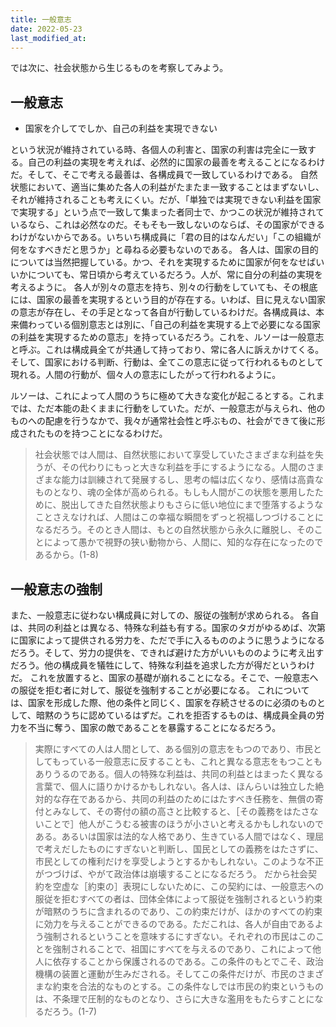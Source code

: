 ```yaml
---
title: 一般意志
date: 2022-05-23
last_modified_at: 
---
```


では次に、社会状態から生じるものを考察してみよう。

## 一般意志

- 国家を介してでしか、自己の利益を実現できない

という状況が維持されている時、各個人の利害と、国家の利害は完全に一致する。自己の利益の実現を考えれば、必然的に国家の最善を考えることになるわけだ。そして、そこで考える最善は、各構成員で一致しているわけである。
自然状態において、適当に集めた各人の利益がたまたま一致することはまずないし、それが維持されることも考えにくい。だが、「単独では実現できない利益を国家で実現する」という点で一致して集まった者同士で、かつこの状況が維持されているなら、これは必然なのだ。そもそも一致しないのならば、その国家ができるわけがないからである。いちいち構成員に「君の目的はなんだい」「この組織が何をなすべきだと思うか」と尋ねる必要もないのである。
各人は、国家の目的については当然把握している。かつ、それを実現するために国家が何をなせばいいかについても、常日頃から考えているだろう。人が、常に自分の利益の実現を考えるように。
各人が別々の意志を持ち、別々の行動をしていても、その根底には、国家の最善を実現するという目的が存在する。いわば、目に見えない国家の意志が存在し、その手足となって各自が行動しているわけだ。各構成員は、本来備わっている個別意志とは別に、「自己の利益を実現する上で必要になる国家の利益を実現するための意志」を持っているだろう。これを、ルソーは一般意志と呼ぶ。これは構成員全てが共通して持っており、常に各人に訴えかけてくる。そして、国家における判断、行動は、全てこの意志に従って行われるものとして現れる。人間の行動が、個々人の意志にしたがって行われるように。

ルソーは、これによって人間のうちに極めて大きな変化が起こるとする。これまでは、ただ本能の赴くままに行動をしていた。だが、一般意志が与えられ、他のものへの配慮を行うなかで、我々が通常社会性と呼ぶもの、社会ができて後に形成されたものを持つことになるわけだ。

>社会状態では人間は、自然状態において享受していたさまざまな利益を失うが、その代わりにもっと大きな利益を手にするようになる。人間のさまざまな能力は訓練されて発展するし、思考の幅は広くなり、感情は高貴なものとなり、魂の全体が高められる。もしも人間がこの状態を悪用したために、脱出してきた自然状態よりもさらに低い地位にまで堕落するようなことさえなければ、人間はこの幸福な瞬間をずっと祝福しつづけることになるだろう。そのとき人間は、もとの自然状態から永久に離脱し、そのことによって愚かで視野の狭い動物から、人間に、知的な存在になったのであるから。(1-8)

## 一般意志の強制

また、一般意志に従わない構成員に対しての、服従の強制が求められる。
各自は、共同の利益とは異なる、特殊な利益も有する。国家のタガがゆるめば、次第に国家によって提供される労力を、ただで手に入るもののように思うようになるだろう。そして、労力の提供を、できれば避けた方がいいもののように考え出すだろう。他の構成員を犠牲にして、特殊な利益を追求した方が得だというわけだ。
これを放置すると、国家の基礎が崩れることになる。そこで、一般意志への服従を拒む者に対して、服従を強制することが必要になる。
これについては、国家を形成した際、他の条件と同じく、国家を存続させるのに必須のものとして、暗黙のうちに認めているはずだ。これを拒否するものは、構成員全員の労力を不当に奪う、国家の敵であることを暴露することになるだろう。

>実際にすべての人は人間として、ある個別の意志をもつのであり、市民としてもっている一般意志に反することも、これと異なる意志をもつこともありうるのである。個人の特殊な利益は、共同の利益とはまったく異なる言葉で、個人に語りかけるかもしれない。各人は、ほんらいは独立した絶対的な存在であるから、共同の利益のためにはたすべき任務を、無償の寄付とみなして、その寄付の額の高さと比較すると、［その義務をはたさないことで］他人がこうむる被害のほうが小さいと考えるかもしれないのである。あるいは国家は法的な人格であり、生きている人間ではなく、理屈で考えだしたものにすぎないと判断し、国民としての義務をはたさずに、市民としての権利だけを享受しようとするかもしれない。このような不正がつづけば、やがて政治体は崩壊することになるだろう。
>だから社会契約を空虚な［約束の］表現にしないために、この契約には、一般意志への服従を拒むすべての者は、団体全体によって服従を強制されるという約束が暗黙のうちに含まれるのであり、この約束だけが、ほかのすべての約束に効力を与えることができるのである。ただこれは、各人が自由であるよう強制されるということを意味するにすぎない。それぞれの市民はこのことを強制されることで、祖国にすべてを与えるのであり、これによって他人に依存することから保護されるのである。この条件のもとでこそ、政治機構の装置と運動が生みだされる。そしてこの条件だけが、市民のさまざまな約束を合法的なものとする。この条件なしでは市民の約束というものは、不条理で圧制的なものとなり、さらに大きな濫用をもたらすことになるだろう。(1-7)
